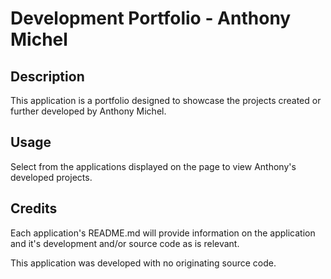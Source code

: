 # Development Portfolio - Anthony Michel

## Description

This application is a portfolio designed to showcase the projects created or further developed by Anthony Michel.

## Usage

Select from the applications displayed on the page to view Anthony's developed projects.

## Credits

Each application's README.md will provide information on the application and it's development and/or source code as is relevant.

This application was developed with no originating source code.
